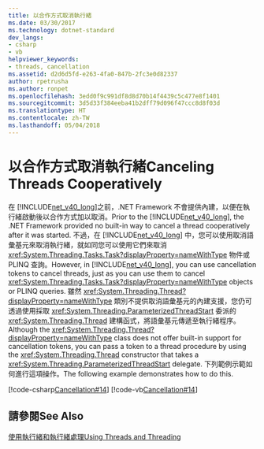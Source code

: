 ```yaml
---
title: 以合作方式取消執行緒
ms.date: 03/30/2017
ms.technology: dotnet-standard
dev_langs:
- csharp
- vb
helpviewer_keywords:
- threads, cancellation
ms.assetid: d2d6d5fd-e263-4fa0-847b-2fc3e0d82337
author: rpetrusha
ms.author: ronpet
ms.openlocfilehash: 3edd0f9c991df8d8d70b14f4439c5c477e8f1401
ms.sourcegitcommit: 3d5d33f384eeba41b2dff79d096f47ccc8d8f03d
ms.translationtype: HT
ms.contentlocale: zh-TW
ms.lasthandoff: 05/04/2018
---
```

# <a name="canceling-threads-cooperatively"></a><span data-ttu-id="18813-102">以合作方式取消執行緒</span><span class="sxs-lookup"><span data-stu-id="18813-102">Canceling Threads Cooperatively</span></span>
<span data-ttu-id="18813-103">在 [!INCLUDE[net_v40_long](../../../includes/net-v40-long-md.md)]之前，.NET Framework 不會提供內建，以便在執行緒啟動後以合作方式加以取消。</span><span class="sxs-lookup"><span data-stu-id="18813-103">Prior to the [!INCLUDE[net_v40_long](../../../includes/net-v40-long-md.md)], the .NET Framework provided no built-in way to cancel a thread cooperatively after it was started.</span></span> <span data-ttu-id="18813-104">不過，在 [!INCLUDE[net_v40_long](../../../includes/net-v40-long-md.md)] 中，您可以使用取消語彙基元來取消執行緒，就如同您可以使用它們來取消 <xref:System.Threading.Tasks.Task?displayProperty=nameWithType> 物件或 PLINQ 查詢。</span><span class="sxs-lookup"><span data-stu-id="18813-104">However, in [!INCLUDE[net_v40_long](../../../includes/net-v40-long-md.md)], you can use cancellation tokens to cancel threads, just as you can use them to cancel <xref:System.Threading.Tasks.Task?displayProperty=nameWithType> objects or PLINQ queries.</span></span> <span data-ttu-id="18813-105">雖然 <xref:System.Threading.Thread?displayProperty=nameWithType> 類別不提供取消語彙基元的內建支援，您仍可透過使用採取 <xref:System.Threading.ParameterizedThreadStart> 委派的 <xref:System.Threading.Thread> 建構函式，將語彙基元傳遞至執行緒程序。</span><span class="sxs-lookup"><span data-stu-id="18813-105">Although the <xref:System.Threading.Thread?displayProperty=nameWithType> class does not offer built-in support for cancellation tokens, you can pass a token to a thread procedure by using the <xref:System.Threading.Thread> constructor that takes a <xref:System.Threading.ParameterizedThreadStart> delegate.</span></span> <span data-ttu-id="18813-106">下列範例示範如何進行這項操作。</span><span class="sxs-lookup"><span data-stu-id="18813-106">The following example demonstrates how to do this.</span></span>  
  
 [!code-csharp[Cancellation#14](../../../samples/snippets/csharp/VS_Snippets_Misc/cancellation/cs/CooperativeThreads.cs#14)]
 [!code-vb[Cancellation#14](../../../samples/snippets/visualbasic/VS_Snippets_Misc/cancellation/vb/CooperativeThreads.vb#14)]  
  
## <a name="see-also"></a><span data-ttu-id="18813-107">請參閱</span><span class="sxs-lookup"><span data-stu-id="18813-107">See Also</span></span>  
 [<span data-ttu-id="18813-108">使用執行緒和執行緒處理</span><span class="sxs-lookup"><span data-stu-id="18813-108">Using Threads and Threading</span></span>](../../../docs/standard/threading/using-threads-and-threading.md)

